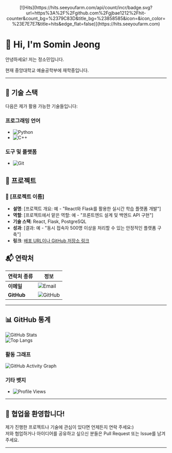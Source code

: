 <div align="center">
[![Hits](https://hits.seeyoufarm.com/api/count/incr/badge.svg?url=https%3A%2F%2Fgithub.com%2Fgjbae1212%2Fhit-counter&count_bg=%2379C83D&title_bg=%23858585&icon=&icon_color=%23E7E7E7&title=hits&edge_flat=false)](https://hits.seeyoufarm.com)
</div>

# 👋 Hi, I'm Somin Jeong 

안녕하세요! 저는 정소민입니다.
</div>
현재 중앙대학교 예술공학부에 재학중입니다.

---

## 🌟 **기술 스택**  
다음은 제가 활용 가능한 기술들입니다:  

### **프로그래밍 언어**  
- ![Python](https://img.shields.io/badge/Python-3776AB?style=flat&logo=python&logoColor=white)
- ![C++](https://img.shields.io/badge/C++-00599C?style=flat&logo=c%2B%2B&logoColor=white)

### **도구 및 플랫폼**  
- ![Git](https://img.shields.io/badge/Git-F05032?style=flat&logo=git&logoColor=white)
</div>

## 🚀 **프로젝트**  
### 📌 **[프로젝트 이름]**  
- **설명**: [프로젝트 개요: 예 - "React와 Flask를 활용한 실시간 학습 플랫폼 개발"]  
- **역할**: [프로젝트에서 맡은 역할: 예 - "프론트엔드 설계 및 백엔드 API 구현"]  
- **기술 스택**: React, Flask, PostgreSQL  
- **성과**: [결과: 예 - "동시 접속자 500명 이상을 처리할 수 있는 안정적인 플랫폼 구축"]  
- **링크**: [배포 URL이나 GitHub 저장소 링크](#)

## 📬 **연락처**  
| 연락처 종류 | 정보 |
|-------------|---------------------------------------------------|
| **이메일**  |  ![Email](https://img.shields.io/badge/Email-jsomin1108@gmail.com-D14836?style=flat&logo=gmail&logoColor=white)  |
| **GitHub**  |  ![GitHub](https://img.shields.io/badge/GitHub-wjdthals-181717?style=flat&logo=github&logoColor=white)  |
---

## 📊 **GitHub 통계**  
![GitHub Stats](https://github-readme-stats.vercel.app/api?username=wjdthals&show_icons=true&theme=radical)  
![Top Langs](https://github-readme-stats.vercel.app/api/top-langs/?username=wjdthals&layout=compact&theme=radical)  

### **활동 그래프**
![GitHub Activity Graph](https://github-readme-activity-graph.vercel.app/graph?username=wjdthals&bg_color=1d2a3a&color=9cf&line=f09&point=51e6f4&area=true&hide_border=true)

### **기타 뱃지**
- ![Profile Views](https://komarev.com/ghpvc/?username=wjdthals&style=flat-square&color=blue)
---

## 🤝 **협업을 환영합니다!**  
제가 진행한 프로젝트나 기술에 관심이 있다면 언제든지 연락 주세요:)  
저와 협업하거나 아이디어를 공유하고 싶으신 분들은 Pull Request 또는 Issue를 남겨주세요.  

---
